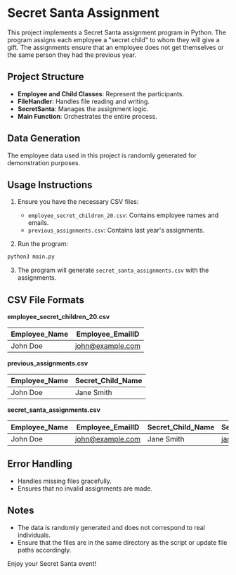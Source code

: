 # Secret Santa Assignment

This project implements a Secret Santa assignment program in Python. The program assigns each employee a "secret child" to whom they will give a gift. The assignments ensure that an employee does not get themselves or the same person they had the previous year.

## Project Structure

- **Employee and Child Classes**: Represent the participants.
- **FileHandler**: Handles file reading and writing.
- **SecretSanta**: Manages the assignment logic.
- **Main Function**: Orchestrates the entire process.

## Data Generation

The employee data used in this project is randomly generated for demonstration purposes.

## Usage Instructions

1. Ensure you have the necessary CSV files:
   - `employee_secret_children_20.csv`: Contains employee names and emails.
   - `previous_assignments.csv`: Contains last year's assignments.

2. Run the program:

```bash
python3 main.py
```

3. The program will generate `secret_santa_assignments.csv` with the assignments.

## CSV File Formats

**employee_secret_children_20.csv**

| Employee_Name | Employee_EmailID |
|----------------|------------------|
| John Doe      | john@example.com |

**previous_assignments.csv**

| Employee_Name | Secret_Child_Name |
|----------------|-------------------|
| John Doe      | Jane Smith        |

**secret_santa_assignments.csv**

| Employee_Name | Employee_EmailID | Secret_Child_Name | Secret_Child_EmailID |
|----------------|------------------|--------------------|-----------------------|
| John Doe      | john@example.com | Jane Smith        | jane@example.com     |

## Error Handling

- Handles missing files gracefully.
- Ensures that no invalid assignments are made.

## Notes

- The data is randomly generated and does not correspond to real individuals.
- Ensure that the files are in the same directory as the script or update file paths accordingly.

Enjoy your Secret Santa event!
